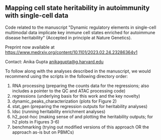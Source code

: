 ## Mapping cell state heritability in autoimmunity with single-cell data

Code related to the manuscript "Dynamic regulatory elements in single-cell multimodal data implicate key immune cell states enriched for autoimmune disease heritability" (Accepted in principle at Nature Genetics).

Preprint now available at https://www.medrxiv.org/content/10.1101/2023.02.24.23286364v1

Contact: Anika Gupta anikagupta@g.harvard.edu

To follow along with the analyses described in the manuscript, we would recommend using the scripts in the following directory order:

1. RNA processing (preparing the counts data for the regressions; also includes a pointer to the QC and ATAC processing code)
2. regressions (underlying basis for this work and the key novelty)
3. dynamic_peaks_characterization (plots for Figure 2)
4. stat_gen (preparing the regression outputs for heritability analyses)
5. ldsc (running heritability enrichment analyses)
6. h2_post-hoc (making sense of and plotting the heritability outputs; for h2 plots in Figures 3-6)
7. benchmarking (trying out modified versions of this approach OR the approach as-is but on PBMCs)
